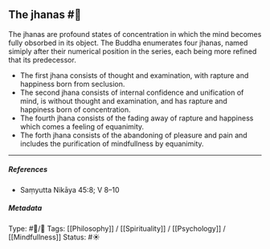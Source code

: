 ## The jhanas  #🧠 

The jhanas are profound states of concentration in which the mind becomes fully obsorbed in its object. The Buddha enumerates four jhanas, named simiply after their numerical position in the series, each being more refined that its predecessor.

- The first jhana consists of thought and examination, with rapture and happiness born from seclusion. 
- The second jhana consists of internal confidence and unification of mind, is without thought and examination, and has rapture and happiness born of concentration.
- The fourth jhana consists of the fading away of rapture and happiness which comes a feeling of equanimity.
- The forth jhana consists of the abandoning of pleasure and pain and includes the purification of mindfullness by equanimity.

___

##### References

- Saṃyutta Nikāya 45:8; V 8–10

##### Metadata
Type: #🔵/🔵 
Tags: [[Philosophy]] / [[Spirituality]] / [[Psychology]] / [[Mindfullness]]
Status: #☀️ 